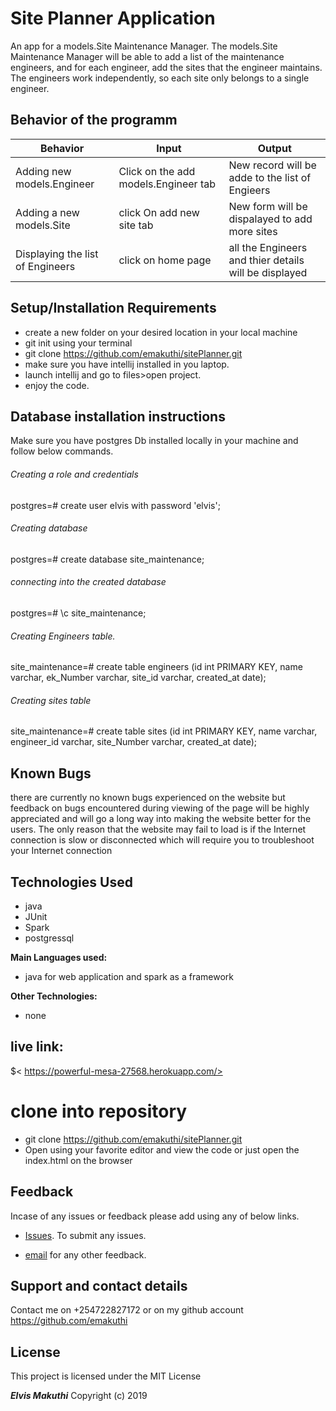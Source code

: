 # Site Planner Application

 An app for a models.Site Maintenance Manager. The models.Site Maintenance Manager will be able to add a list of the maintenance engineers, and for each engineer, add the sites that the engineer maintains. The engineers work independently, so each site only belongs to a single engineer.


## Behavior of the programm

 | Behavior                                       |  Input | Output    |
 | ---------------------------------------------- | ------ | --------- |
 |Adding new models.Engineer|  Click on the add models.Engineer tab   |  New record will be adde to the list of Engieers|
 |Adding a new models.Site| click On add new site tab  |  New form will be dispalayed to add more sites |
 |Displaying the list of Engineers| click on home page |  all the Engineers and thier details will be displayed|
 
## Setup/Installation Requirements

* create a new folder on your desired location in your local machine
* git init using your terminal
* git clone https://github.com/emakuthi/sitePlanner.git
* make sure you have intellij installed in you laptop.
* launch intellij and go to files>open project.
* enjoy the code.
## Database installation instructions
Make sure you have postgres Db installed locally in your machine and follow below commands.

###### Creating a role and credentials

postgres=# create user elvis with password 'elvis';


###### Creating database
postgres=# create database site_maintenance;


###### connecting into the created database
postgres=# \c site_maintenance;

###### Creating Engineers table.

site_maintenance=# create table engineers (id int PRIMARY KEY, name varchar, ek_Number varchar, site_id varchar, created_at date);

###### Creating sites table

site_maintenance=# create table sites (id int PRIMARY KEY, name varchar, engineer_id varchar, site_Number varchar, created_at date);

## Known Bugs

there are currently no known bugs experienced on the website but feedback on bugs encountered during viewing of the page will be highly appreciated and will go a long way into making the website better for the users. The only reason that the website may fail to load is if the Internet connection is slow or disconnected which will require you to troubleshoot your Internet connection

## Technologies Used
* java
* JUnit
* Spark
* postgressql

**Main Languages used:**

* java for web application and spark as a framework


**Other Technologies:**

* none

## live link:

$< https://powerful-mesa-27568.herokuapp.com/>

# clone into repository

* git clone https://github.com/emakuthi/sitePlanner.git
* Open using your favorite editor and view the code or just open the index.html on the browser

## Feedback

Incase of any issues or feedback please add using any of below links.

* [Issues](https://github.com/emakuthi/sitePlanner/issues). To submit any issues.

* [email](emakuthi@gmail.com) for any other feedback.

## Support and contact details

 Contact me on +254722827172 or on my github account <https://github.com/emakuthi>


## License

This project is licensed under the MIT License

**_Elvis Makuthi_** Copyright (c) 2019